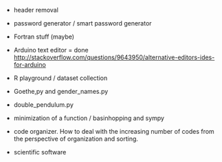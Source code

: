 - header removal 
- password generator / smart password generator 


- Fortran stuff (maybe) 
- Arduino text editor = done http://stackoverflow.com/questions/9643950/alternative-editors-ides-for-arduino

- R playground / dataset collection  


- Goethe,py and gender_names.py


- double_pendulum.py 

- minimization of a function / basinhopping and sympy 

- code organizer. How to deal with the increasing number of codes from the perspective of organization and sorting. 

- scientific software 
